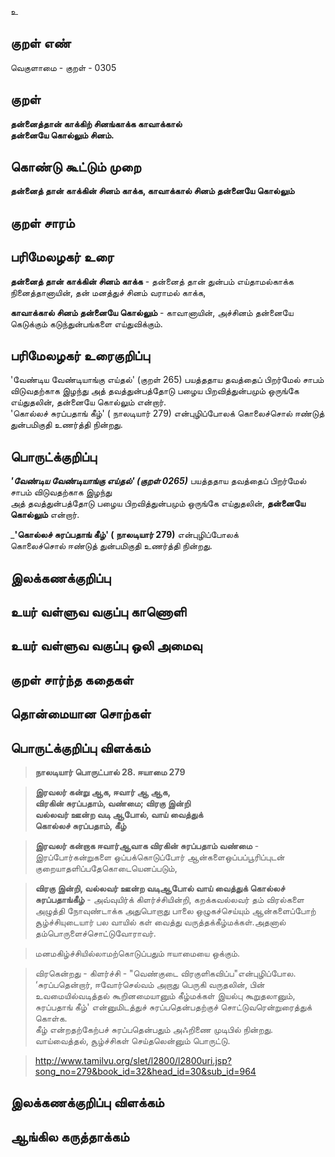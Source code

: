 உ

## குறள் எண் 

வெகுளாமை - குறள் - 0305  

## குறள் 

**தன்னைத்தான் காக்கிற் சினங்காக்க காவாக்கால்  
தன்னையே கொல்லும் சினம்.**

## கொண்டு கூட்டும் முறை

**தன்னைத் தான் காக்கின் சினம் காக்க, காவாக்கால் சினம் தன்னையே கொல்லும்** 

## குறள் சாரம் 


## பரிமேலழகர் உரை

**தன்னைத் தான் காக்கின் சினம் காக்க** - தன்னைத் தான் துன்பம் எய்தாமல்காக்க நினைத்தானாயின், தன் மனத்துச் சினம் வராமல் காக்க,   

**காவாக்கால் சினம் தன்னையே கொல்லும்** - காவானாயின், அச்சினம் தன்னையே கெடுக்கும் கடுந்துன்பங்களை எய்துவிக்கும். 

## பரிமேலழகர் உரைகுறிப்பு   

'வேண்டிய வேண்டியாங்கு எய்தல்' (குறள் 265) பயத்ததாய தவத்தைப் பிறர்மேல் சாபம் விடுவதற்காக இழந்து அத் தவத்துன்பத்தோடு பழைய பிறவித்துன்பமும் ஒருங்கே எய்துதலின், தன்னையே கொல்லும் என்றார்.   
'கொல்லச் சுரப்பதாங் கீழ்' ( நாலடியார்  279)  என்புழிப்போலக் கொலைச்சொல் ஈண்டுத் துன்பமிகுதி உணர்த்தி நின்றது.  

## பொருட்க்குறிப்பு 

_**'வேண்டிய வேண்டியாங்கு எய்தல்' (குறள் 0265)**_ பயத்ததாய தவத்தைப் பிறர்மேல் சாபம் விடுவதற்காக இழந்து   
அத் தவத்துன்பத்தோடு பழைய பிறவித்துன்பமும் ஒருங்கே எய்துதலின், **தன்னையே கொல்லும்** என்றார்.    

_**'கொல்லச் சுரப்பதாங் கீழ்' ( நாலடியார்  279)**  என்புழிப்போலக்   
கொலைச்சொல் ஈண்டுத் துன்பமிகுதி உணர்த்தி நின்றது.  

## இலக்கணக்குறிப்பு  


## உயர் வள்ளுவ வகுப்பு காணொளி


## உயர் வள்ளுவ வகுப்பு ஒலி அமைவு 

 
## குறள் சார்ந்த கதைகள் 


## தொன்மையான சொற்கள்


## பொருட்க்குறிப்பு விளக்கம்

>**நாலடியார் பொருட்பால் 28. ஈயாமை 279**  

>**இரவலர் கன்று ஆக, ஈவார் ஆ ஆக,  
>விரகின் சுரப்பதாம், வண்மை; விரகு இன்றி  
>வல்லவர் ஊன்ற வடி ஆபோல், வாய் வைத்துக்  
>கொல்லச் சுரப்பதாம், கீழ்**

>**இரவலர் கன்றாக ஈவார்ஆவாக விரகின் சுரப்பதாம் வண்மை** - இரப்போர்கன்றுகளை ஒப்பக்கொடுப்போர் ஆன்களைஒப்பப்பூரிப்புடன் குறையாதளிப்பதேகொடையெனப்படும்,  

>**விரகு இன்றி, வல்லவர் ஊன்ற வடிஆபோல் வாய் வைத்துக் கொல்லச் சுரப்பதாங்கீழ்** - அவ்வுயிர்க் கிளர்ச்சியின்றி, கறக்கவல்லவர் தம் விரல்களை அழுத்தி நோவுண்டாக்க அதுபொறாது பாலை ஒழுகச்செய்யும் ஆன்களைப்போற் சூழ்ச்சியுடையார் 
பல வாயில் கள் வைத்து வருத்தக்கீழ்மக்கள்.அதனால் தம்பொருளைச்சொட்டுவோராவர்.

>மனமகிழ்ச்சியில்லாமற்கொடுப்பதும் ஈயாமையை ஒக்கும்.

>விரகென்றது - கிளர்ச்சி - "வெண்குடை விரகுளிகவிப்ப"என்புழிப்போல.  
>‘சுரப்பதென்றார், ஈவோர்செல்வம் அறாது பெருகி வருதலின், பின் உவமையில்வடித்தல் கூறினமையானும் கீழ்மக்கள் இயல்பு கூறுதலானும், சுரப்பதாங் கீழ்' என்னுமிடத்துச் சுரப்பதென்பதற்குச் சொட்டுவரென்றுரைத்துக் கொள்க.   
>கீழ் என்றதற்கேற்பச் சுரப்பதென்பதும் அஃறிணை முடிபில் நின்றது.   
>வாய்வைத்தல், சூழ்ச்சிகள் செய்தலென்னும் பொருட்டு.  

>http://www.tamilvu.org/slet/l2800/l2800uri.jsp?song_no=279&book_id=32&head_id=30&sub_id=964


## இலக்கணக்குறிப்பு விளக்கம்


## ஆங்கில கருத்தாக்கம் 



